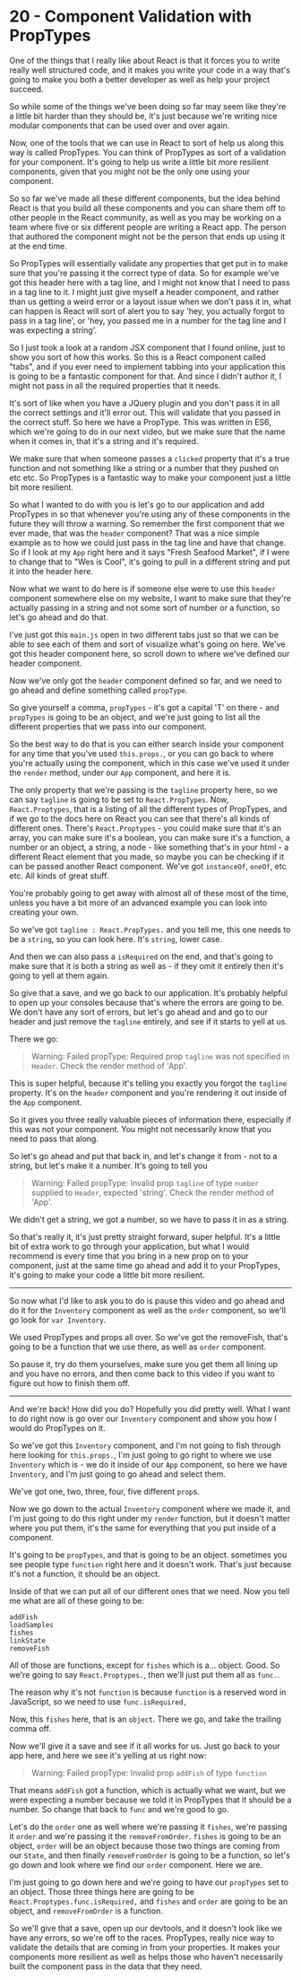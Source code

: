 #  20 - Component Validation with PropTypes

One of the things that I really like about React is that it forces you to write really well structured code, and it makes you write your code in a way that's going to make you both a better developer as well as help your project succeed.

So while some of the things we've been doing so far may seem like they're a little bit harder than they should be, it's just because we're writing nice modular components that can be used over and over again.

Now, one of the tools that we can use in React to sort of help us along this way is called PropTypes.  You can think of PropTypes as sort of a validation for your component.  It's going to help us write a little bit more resilient components, given that you might not be the only one using your component.

So so far we've made all these different components, but the idea behind React is that you build all these components and you can share them off to other people in the React community, as well as you may be working on a team where five or six different people are writing a React app.  The person that authored the component might not be the person that ends up using it at the end time.

So PropTypes will essentially validate any properties that get put in to make sure that you're passing it the correct type of data.  So for example we've got this header here with a tag line, and I might not know that I need to pass in a tag line to it.  I might just give myself a header component, and rather than us getting a weird error or a layout issue when we don't pass it in, what can happen is React will sort of alert you to say 'hey, you actually forgot to pass in a tag line', or 'hey, you passed me in a number for the tag line and I was expecting a string'.

So I just took a look at a random JSX component that I found online, just to show you sort of how this works.  So this is a React component called "tabs", and if you ever need to implement tabbing into your application this is going to be a fantastic component for that.  And since I didn't author it, I might not pass in all the required properties that it needs.

It's sort of like when you have a JQuery plugin and you don't pass it in all the correct settings and it'll error out.  This will validate that you passed in the correct stuff.   So here we have a PropType.  This was written in ES6, which we're going to do in our next video, but we make sure that the name when it comes in, that it's a string and it's required.

We make sure that when someone passes a `clicked` property that it's a true function and not something like a string or a number that they pushed on etc etc.  So PropTypes is a fantastic way to make your component just a little bit more resilient.

So what I wanted to do with you is let's go to our application and add PropTypes in so that whenever you're using any of these components in the future they will throw a warning.  So remember the first component that we ever made, that was the `header` component?  That was a nice simple example as to how we could just pass in the tag line and have that change.  So if I look at my `App` right here and it says "Fresh Seafood Market", if I were to change that to "Wes is Cool", it's going to pull in a different string and put it into the header here.

Now what we want to do here is if someone else were to use this `header` component somewhere else on my website, I want to make sure that they're actually passing in a string and not some sort of number or a function, so let's go ahead and do that.

I've just got this `main.js` open in two different tabs just so that we can be able to see each of them and sort of visualize what's going on here.  We've got this header component here, so scroll down to where we've defined our header component.

Now we've only got the `header` component defined so far, and we need to go ahead and define something called `propType`.

So give yourself a comma, `propTypes` - it's got a capital 'T' on there - and `propTypes` is going to be an object, and we're just going to list all the different properties that we pass into our component.

So the best way to do that is you can either search inside your component for any time that you've used `this.props.`, or you can go back to where you're actually using the component, which in this case we've used it under the `render` method, under our `App` component, and here it is.

The only property that we're passing is the `tagline` property here, so we can say `tagline` is going to be set to `React.PropTypes`.  Now, `React.Proptypes`, that is a listing of all the different types of PropTypes, and if we go to the docs here on React you can see that there's all kinds of different ones.  There's `React.Proptypes` - you could make sure that it's an array, you can make sure it's a boolean, you can make sure it's a function, a number or an object, a string, a node - like something that's in your html - a different React element that you made, so maybe you can be checking if it can be passed another React component.  We've got `instanceOf`, `oneOf`, etc etc.  All kinds of great stuff.

You're probably going to get away with almost all of these most of the time, unless you have a bit more of an advanced example you can look into creating your own.

So we've got `tagline : React.PropTypes.` and you tell me, this one needs to be a `string`, so you can look here.  It's `string`, lower case.

And then we can also pass a `isRequired` on the end, and that's going to make sure that it is both a string as well as - if they omit it entirely then it's going to yell at them again.

So give that a save, and we go back to our application.  It's probably helpful to open up your consoles because that's where the errors are going to be.  We don't have any sort of errors, but let's go ahead and and go to our header and just remove the `tagline` entirely, and see if it starts to yell at us.

There we go:

> Warning: Failed propType: Required prop `tagline` was not specified in `Header`.  Check the render method of 'App'.

This is super helpful, because it's telling you exactly you forgot the `tagline` property.  It's on the `header` component and you're rendering it out inside of the `App` component.

So it gives you three really valuable pieces of information there, especially if this was not your component.  You might not necessarily know that you need to pass that along.

So let's go ahead and put that back in, and let's change it from - not to a string, but let's make it a number.  It's going to tell you 

> Warning: Failed propType: Invalid prop `tagline` of type `number` supplied to `Header`, expected 'string'. Check the render method of 'App'.

We didn't get a string, we got a number, so we have to pass it in as a string.

So that's really it, it's just pretty straight forward, super helpful.  It's a little bit of extra work to go through your application, but what I would recommend is every time that you bring in a new prop on to your component, just at the same time go ahead and add it to your PropTypes, it's going to make your code a little bit more resilient.

---

So now what I'd like to ask you to do is pause this video and go ahead and do it for the `Inventory` component as well as the `order` component, so we'll go look for `var Inventory`.

We used PropTypes and props all over.  So we've got the removeFish, that's going to be a function that we use there, as well as `order` component.

So pause it, try do them yourselves, make sure you get them all lining up and you have no errors, and then come back to this video if you want to figure out how to finish them off.

---

And we're back!  How did you do?  Hopefully you did pretty well.  What I want to do right now is go over our `Inventory` component  and show you how I would do PropTypes on it.

So we've got this `Inventory` component, and I'm not going to fish through here looking for `this.props.`, I'm just going to go right to where we use `Inventory` which is - we do it inside of our `App` component, so here we have `Inventory`, and I'm just going to go ahead and select them.

We've got one, two, three, four, five different `prop`s.

Now we go down to the actual `Inventory` component where we made it, and I'm just going to do this right under my `render` function, but it doesn't matter where you put them, it's the same for everything that you put inside of a component.

It's going to be `propTypes`, and that is going to be an object.  sometimes you see people type `function` right here and it doesn't work.  That's just because it's not a function, it should be an object.

Inside of that we can put all of our different ones that we need.  Now you tell me what are all of these going to be:

```
addFish
loadSamples
fishes
linkState
removeFish
```

All of those are functions, except for `fishes` which is a... object.  Good.  So we're going to say `React.Proptypes.`, then we'll just put them all as `func.`.

The reason why it's not `function` is because `function` is a reserved word in JavaScript, so we need to use `func.isRequired,`

Now, this `fishes` here, that is an `object`.  There we go, and take the trailing comma off.

Now we'll give it a save and see if it all works for us.  Just go back to your app here, and here we see it's yelling at us right now: 

> Warning: Failed propType: Invalid prop `addFish` of type `function`

That means `addFish` got a function, which is actually what we want, but we were expecting a number because we told it in PropTypes that it should be a number.  So change that back to `func` and we're good to go.

Let's do the `order` one as well where we're passing it `fishes`, we're passing it `order` and we're passing it the `removeFromOrder`.  `fishes` is going to be an object, `order` will be an object because those two things are coming from our `State`, and then finally `removeFromOrder` is going to be a function, so let's go down and look where we find our `order` component.  Here we are.

I'm just going to go down here and we're going to have our `propTypes` set to an object.  Those three things here are going to be `React.Proptypes.func.isRequired,` and `fishes` and `order` are going to be an object, and `removeFromOrder` is a function.

So we'll give that a save, open up our devtools, and it doesn't look like we have any errors, so we're off to the races.  PropTypes, really nice way to validate the details that are coming in from your properties.  It makes your components more resilient as well as helps those who haven't necessarily built the component pass in the data that they need.